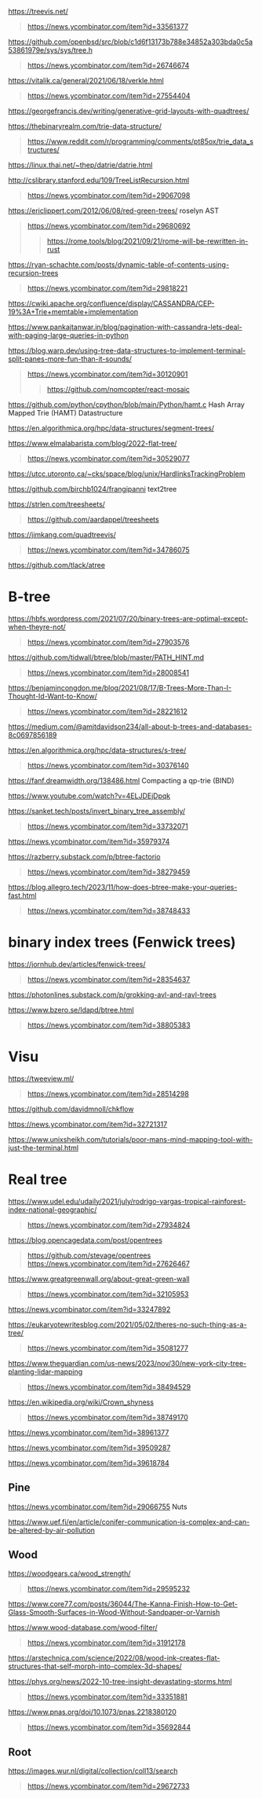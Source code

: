 https://treevis.net/
> https://news.ycombinator.com/item?id=33561377

https://github.com/openbsd/src/blob/c1d6f13173b788e34852a303bda0c5a53861979e/sys/sys/tree.h
> https://news.ycombinator.com/item?id=26746674

https://vitalik.ca/general/2021/06/18/verkle.html
> https://news.ycombinator.com/item?id=27554404

https://georgefrancis.dev/writing/generative-grid-layouts-with-quadtrees/

https://thebinaryrealm.com/trie-data-structure/
> https://www.reddit.com/r/programming/comments/pt85ox/trie_data_structures/

https://linux.thai.net/~thep/datrie/datrie.html

http://cslibrary.stanford.edu/109/TreeListRecursion.html
> https://news.ycombinator.com/item?id=29067098

https://ericlippert.com/2012/06/08/red-green-trees/ roselyn AST
> https://news.ycombinator.com/item?id=29680692
> > https://rome.tools/blog/2021/09/21/rome-will-be-rewritten-in-rust

https://ryan-schachte.com/posts/dynamic-table-of-contents-using-recursion-trees
> https://news.ycombinator.com/item?id=29818221

https://cwiki.apache.org/confluence/display/CASSANDRA/CEP-19%3A+Trie+memtable+implementation

https://www.pankajtanwar.in/blog/pagination-with-cassandra-lets-deal-with-paging-large-queries-in-python

https://blog.warp.dev/using-tree-data-structures-to-implement-terminal-split-panes-more-fun-than-it-sounds/
> https://news.ycombinator.com/item?id=30120901
> > https://github.com/nomcopter/react-mosaic

https://github.com/python/cpython/blob/main/Python/hamt.c Hash Array Mapped Trie (HAMT) Datastructure

https://en.algorithmica.org/hpc/data-structures/segment-trees/

https://www.elmalabarista.com/blog/2022-flat-tree/
> https://news.ycombinator.com/item?id=30529077

https://utcc.utoronto.ca/~cks/space/blog/unix/HardlinksTrackingProblem

https://github.com/birchb1024/frangipanni text2tree

https://strlen.com/treesheets/
> https://github.com/aardappel/treesheets

https://jimkang.com/quadtreevis/
> https://news.ycombinator.com/item?id=34786075

https://github.com/tlack/atree

# B-tree
https://hbfs.wordpress.com/2021/07/20/binary-trees-are-optimal-except-when-theyre-not/
> https://news.ycombinator.com/item?id=27903576

https://github.com/tidwall/btree/blob/master/PATH_HINT.md
> https://news.ycombinator.com/item?id=28008541

https://benjamincongdon.me/blog/2021/08/17/B-Trees-More-Than-I-Thought-Id-Want-to-Know/
> https://news.ycombinator.com/item?id=28221612

https://medium.com/@amitdavidson234/all-about-b-trees-and-databases-8c0697856189

https://en.algorithmica.org/hpc/data-structures/s-tree/
> https://news.ycombinator.com/item?id=30376140

https://fanf.dreamwidth.org/138486.html Compacting a qp-trie (BIND)

https://www.youtube.com/watch?v=4ELJDEjDpqk

https://sanket.tech/posts/invert_binary_tree_assembly/
> https://news.ycombinator.com/item?id=33732071

https://news.ycombinator.com/item?id=35979374

https://razberry.substack.com/p/btree-factorio
> https://news.ycombinator.com/item?id=38279459

https://blog.allegro.tech/2023/11/how-does-btree-make-your-queries-fast.html
> https://news.ycombinator.com/item?id=38748433

# binary index trees (Fenwick trees)
https://jornhub.dev/articles/fenwick-trees/
> https://news.ycombinator.com/item?id=28354637

https://photonlines.substack.com/p/grokking-avl-and-ravl-trees

https://www.bzero.se/ldapd/btree.html
> https://news.ycombinator.com/item?id=38805383

# Visu
https://tweeview.ml/
> https://news.ycombinator.com/item?id=28514298

https://github.com/davidmnoll/chkflow

https://news.ycombinator.com/item?id=32721317

https://www.unixsheikh.com/tutorials/poor-mans-mind-mapping-tool-with-just-the-terminal.html

# Real tree
https://www.udel.edu/udaily/2021/july/rodrigo-vargas-tropical-rainforest-index-national-geographic/
> https://news.ycombinator.com/item?id=27934824

https://blog.opencagedata.com/post/opentrees
> https://github.com/stevage/opentrees
> https://news.ycombinator.com/item?id=27626467

https://www.greatgreenwall.org/about-great-green-wall
> https://news.ycombinator.com/item?id=32105953

https://news.ycombinator.com/item?id=33247892

https://eukaryotewritesblog.com/2021/05/02/theres-no-such-thing-as-a-tree/
> https://news.ycombinator.com/item?id=35081277

https://www.theguardian.com/us-news/2023/nov/30/new-york-city-tree-planting-lidar-mapping
> https://news.ycombinator.com/item?id=38494529

https://en.wikipedia.org/wiki/Crown_shyness
> https://news.ycombinator.com/item?id=38749170

https://news.ycombinator.com/item?id=38961377

https://news.ycombinator.com/item?id=39509287

https://news.ycombinator.com/item?id=39618784

## Pine
https://news.ycombinator.com/item?id=29066755 Nuts

https://www.uef.fi/en/article/conifer-communication-is-complex-and-can-be-altered-by-air-pollution

## Wood
https://woodgears.ca/wood_strength/
> https://news.ycombinator.com/item?id=29595232

https://www.core77.com/posts/36044/The-Kanna-Finish-How-to-Get-Glass-Smooth-Surfaces-in-Wood-Without-Sandpaper-or-Varnish

https://www.wood-database.com/wood-filter/
> https://news.ycombinator.com/item?id=31912178

https://arstechnica.com/science/2022/08/wood-ink-creates-flat-structures-that-self-morph-into-complex-3d-shapes/

https://phys.org/news/2022-10-tree-insight-devastating-storms.html
> https://news.ycombinator.com/item?id=33351881

https://www.pnas.org/doi/10.1073/pnas.2218380120
> https://news.ycombinator.com/item?id=35692844

## Root
https://images.wur.nl/digital/collection/coll13/search
> https://news.ycombinator.com/item?id=29672733